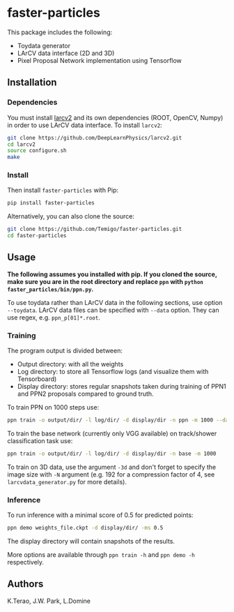 # faster-particles
This package includes the following:
* Toydata generator
* LArCV data interface (2D and 3D)
* Pixel Proposal Network implementation using Tensorflow

## Installation
### Dependencies
You must install [larcv2](https://github.com/DeepLearnPhysics/larcv2) and its
own dependencies (ROOT, OpenCV, Numpy) in order to use LArCV data interface.
To install `larcv2`:
```bash
git clone https://github.com/DeepLearnPhysics/larcv2.git
cd larcv2
source configure.sh
make
```

### Install
Then install `faster-particles` with Pip:
```bash
pip install faster-particles
```

Alternatively, you can also clone the source:
```bash
git clone https://github.com/Temigo/faster-particles.git
cd faster-particles
```

## Usage

**The following assumes you installed with pip. If you cloned the source, make
sure you are in the root directory and replace `ppn` with `python faster_particles/bin/ppn.py`.**

To use toydata rather than LArCV data in the following sections, use option `--toydata`.
LArCV data files can be specified with `--data` option. They can use regex, e.g. `ppn_p[01]*.root`.

### Training
The program output is divided between:
* Output directory: with all the weights
* Log directory: to store all Tensorflow logs (and visualize them with Tensorboard)
* Display directory: stores regular snapshots taken during training of PPN1 and PPN2 proposals compared to ground truth.

To train PPN on 1000 steps use:
```bash
ppn train -o output/dir/ -l log/dir/ -d display/dir -n ppn -m 1000 --data path/to/data
```

To train the base network (currently only VGG available) on track/shower classification task use:
```bash
ppn train -o output/dir/ -l log/dir/ -d display/dir -n base -m 1000
```

To train on 3D data, use the argument `-3d` and don't forget to specify the image size with `-N` argument (e.g. 192 for a compression factor of 4, see `larcvdata_generator.py` for more details).

### Inference
To run inference with a minimal score of 0.5 for predicted points:
```bash
ppn demo weights_file.ckpt -d display/dir/ -ms 0.5
```
The display directory will contain snapshots of the results.

More options are available through `ppn train -h` and `ppn demo -h` respectively.

## Authors
K.Terao, J.W. Park, L.Domine
